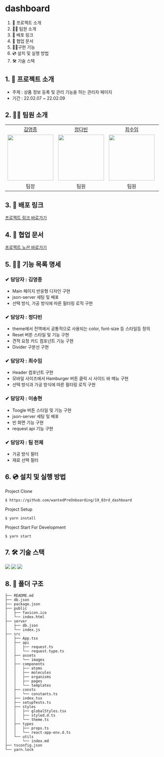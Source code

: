 # dashboard

1. 💁 프로젝트 소개
2. 👋🏻 팀원 소개
3. 🔗 배포 링크
4. 📄 협업 문서
5. 👩‍💻구현 기능
6. 💿 설치 및 실행 방법
7. 🛠️ 기술 스택

## 1. 💁 프로젝트 소개

- 주제 : 상품 정보 등록 및 관리 기능을 하는 관리자 페이지
- 기간 : 22.02.07 ~ 22.02.09

## 2. 👋🏻 팀원 소개

<table>

  <tr align="center">
    <td><a href='https://github.com/yeongjong310'>김영종</a></td>
    <td><a href="https://github.com/b41-41">정다빈</a></td>
    <td><a href="https://github.com/leechoiswim1">최수임</a></td>
    <td><a href="https://github.com/vi2920va">이송현</a></td>
  </tr>

  <tr align="center">
    <td><img src="https://avatars.githubusercontent.com/u/39623897?v=4" width="150px"/></td>
    <td><img src="https://avatars.githubusercontent.com/u/90027202?v=4"  width="150px"/></td>
    <td><img src="https://avatars.githubusercontent.com/u/85476908?v=4" width="150px"/></td>
    <td><img src="https://avatars.githubusercontent.com/u/76679130?v=4" width="150px"/></td>

  </tr>

  <tr align="center">
  <td>팀장</td>
  <td>팀원</td>
  <td>팀원</td>
  <td>팀원</td>
  </tr>

</table>

## 3. 🔗 배포 링크

[프로젝트 링크 바로가기](https://dashboard19wanted.herokuapp.com/)

## 4. 📄 협업 문서

[프로젝트 노션 바로가기](https://www.notion.so/2-1-8865814f6bb3421481ff3f6db463890f)

## 5. 👩‍💻 기능 목록 명세

### ✔ 담당자 : 김영종

- Main 페이지 반응형 디자인 구현
- json-server 세팅 및 배포
- 선택 방식, 가공 방식에 따른 필터링 로직 구현

### ✔ 담당자 : 정다빈

- theme에서 전역에서 공통적으로 사용되는 color, font-size 등 스타일등 정의
- Reset 버튼 스타일 및 기능 구현
- 견적 요청 카드 컴포넌트 기능 구현
- Divider 구분선 구현

### ✔ 담당자 : 최수임

- Header 컴포넌트 구현
- 모바일 사이즈에서 Hamburger 버튼 클릭 시 사이드 바 메뉴 구현
- 선택 방식과 가공 방식에 따른 필터링 로직 구현

### ✔ 담당자 : 이송현

- Toogle 버튼 스타일 및 기능 구현
- json-server 세팅 및 배포
- 빈 화면 기능 구현
- request api 기능 구현

### ✔ 담당자 : 팀 전체

- 가공 방식 필터
- 재료 선택 필터

## 6. 💿 설치 및 실행 방법

Project Clone

```
$ https://github.com/wantedPreOnboarding/19_03rd_dashboard
```

Project Setup

```
$ yarn install
```

Project Start For Development

```
$ yarn start
```

## 7. 🛠️ 기술 스택

<div>
  <img src="https://img.shields.io/badge/TypeScript-007ACC?style=for-the-badge&logo=typescript&logoColor=white"/>
<img src="https://img.shields.io/badge/React-20232A?style=for-the-badge&logo=react&logoColor=61DAFB"/>
  <img src="https://img.shields.io/badge/styled--components-DB7093?style=for-the-badge&logo=styled-components&logoColor=white"/>
</div>

## 8. 🌲 폴더 구조

```
├── README.md
├── db.json
├── package.json
├── public
│   ├── favicon.ico
│   └── index.html
├── server
│   ├── db.json
│   └── index.js
├── src
│   ├── App.tsx
│   ├── api
│   │   ├── request.ts
│   │   └── request.type.ts
│   ├── assets
│   │   └── images
│   ├── components
│   │   ├── atoms
│   │   ├── molecules
│   │   ├── organisms
│   │   ├── pages
│   │   └── templates
│   ├── consts
│   │   └── constants.ts
│   ├── index.tsx
│   ├── setupTests.ts
│   ├── styles
│   │   ├── globalStyles.tsx
│   │   ├── styled.d.ts
│   │   └── theme.ts
│   ├── types
│   │   ├── props.ts
│   │   └── react-app-env.d.ts
│   └── utils
│       └── index.md
├── tsconfig.json
└── yarn.lock
```
